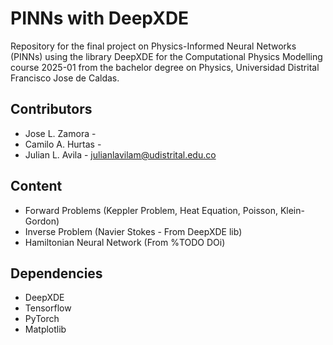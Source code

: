 # PINNs with DeepXDE
Repository for the final project on Physics-Informed Neural Networks (PINNs)
using the library DeepXDE for the Computational Physics Modelling course 2025-01
from the bachelor degree on Physics, Universidad Distrital Francisco Jose de Caldas.

## Contributors
- Jose L. Zamora -
- Camilo A. Hurtas -
- Julian L. Avila - julianlavilam@udistrital.edu.co

## Content
- Forward Problems (Keppler Problem, Heat Equation, Poisson, Klein-Gordon)
- Inverse Problem (Navier Stokes - From DeepXDE lib)
- Hamiltonian Neural Network (From %TODO DOi)

## Dependencies
- DeepXDE
- Tensorflow
- PyTorch
- Matplotlib
